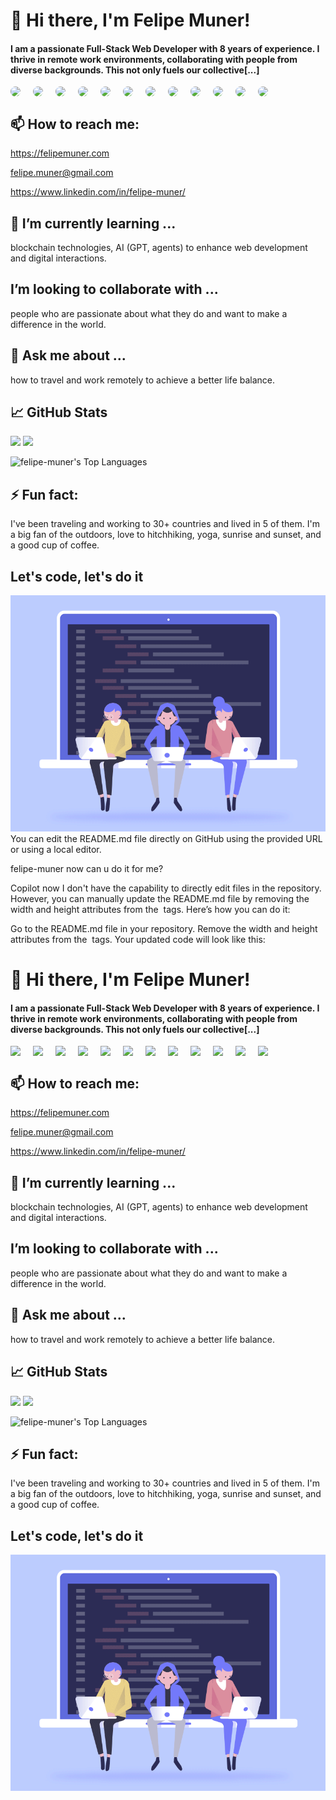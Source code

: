 # 👋 Hi there, I'm Felipe Muner!

#### I am a passionate Full-Stack Web Developer with 8 years of experience. I thrive in remote work environments, collaborating with people from diverse backgrounds. This not only fuels our collective[...]

<div style="display:flex; flex-wrap: wrap; gap: 20px; row-gap:20px;">
    <img style="border-radius: 8px;" src="https://img.shields.io/badge/-Next.js-000000?logo=next.js&logoColor=white" />
    <img style="border-radius: 8px;" src="https://img.shields.io/badge/-React-61DAFB?logo=react&logoColor=black" />
    <img style="border-radius: 8px;" src="https://img.shields.io/badge/-Tailwind_CSS-38B2AC?logo=tailwind-css&logoColor=white" />
    <img style="border-radius: 8px;" src="https://img.shields.io/badge/-Node.js-339933?logo=node.js&logoColor=white" />
    <img style="border-radius: 8px;" src="https://img.shields.io/badge/-GraphQL-E10098?logo=graphql&logoColor=white" />
    <img style="border-radius: 8px;" src="https://img.shields.io/badge/-PostgreSQL-336791?logo=postgresql&logoColor=white" />
    <img style="border-radius: 8px;" src="https://img.shields.io/badge/-GitHub_Actions-2088FF?logo=github-actions&logoColor=white" />
    <img style="border-radius: 8px;" src="https://img.shields.io/badge/-Docker-2496ED?logo=docker&logoColor=white" />
    <img style="border-radius: 8px;" src="https://img.shields.io/badge/-Figma-F24E1E?logo=figma&logoColor=white" />
    <img style="border-radius: 8px;" src="https://img.shields.io/badge/-Notion-000000?logo=notion&logoColor=white" />
    <img style="border-radius: 8px;" src="https://img.shields.io/badge/-Slack-4A154B?logo=slack&logoColor=white" />
    <img style="border-radius: 8px;" src="https://img.shields.io/badge/-Discord-5865F2?logo=discord&logoColor=white" />
</div>

## 📫 How to reach me:

https://felipemuner.com

felipe.muner@gmail.com

https://www.linkedin.com/in/felipe-muner/

## 🌱 I’m currently learning ...

blockchain technologies, AI (GPT, agents) to enhance web development and digital interactions.

## I’m looking to collaborate with ...

people who are passionate about what they do and want to make a difference in the world.

## 💬 Ask me about ...

how to travel and work remotely to achieve a better life balance.

## 📈 GitHub Stats

<img src="https://github-profile-trophy.vercel.app/?username=felipe-muner">

<img src="https://github-readme-streak-stats.herokuapp.com/?user=felipe-muner">

![felipe-muner's Top Languages](https://github-readme-stats.vercel.app/api/top-langs/?username=felipe-muner&theme=vue-dark&show_icons=true&hide_border=true&layout=compact)

## ⚡ Fun fact:

I've been traveling and working to 30+ countries and lived in 5 of them. I'm a big fan of the outdoors, love to hitchhiking, yoga, sunrise and sunset, and a good cup of coffee.


## Let's code, let's do it
<img src="./code.gif" />
You can edit the README.md file directly on GitHub using the provided URL or using a local editor.


felipe-muner
now
can u do it for me?

Copilot
now
I don't have the capability to directly edit files in the repository. However, you can manually update the README.md file by removing the width and height attributes from the <img> tags. Here’s how you can do it:

Go to the README.md file in your repository.
Remove the width and height attributes from the <img> tags. Your updated code will look like this:
# 👋 Hi there, I'm Felipe Muner!

#### I am a passionate Full-Stack Web Developer with 8 years of experience. I thrive in remote work environments, collaborating with people from diverse backgrounds. This not only fuels our collective[...]

<div style="display:flex; flex-wrap: wrap; gap: 20px; row-gap:20px;">
    <img src="https://img.shields.io/badge/-Next.js-000000?style=flat-square&logo=next.js&logoColor=white" />
<img src="https://img.shields.io/badge/-React-61DAFB?style=flat-square&logo=react&logoColor=black" />
<img src="https://img.shields.io/badge/-Tailwind_CSS-38B2AC?style=flat-square&logo=tailwind-css&logoColor=white" />
<img src="https://img.shields.io/badge/-Node.js-339933?style=flat-square&logo=node.js&logoColor=white" />
<img src="https://img.shields.io/badge/-GraphQL-E10098?style=flat-square&logo=graphql&logoColor=white" />
<img src="https://img.shields.io/badge/-PostgreSQL-336791?style=flat-square&logo=postgresql&logoColor=white" />
<img src="https://img.shields.io/badge/-GitHub_Actions-2088FF?style=flat-square&logo=github-actions&logoColor=white" />
<img src="https://img.shields.io/badge/-Docker-2496ED?style=flat-square&logo=docker&logoColor=white" />
<img src="https://img.shields.io/badge/-Figma-F24E1E?style=flat-square&logo=figma&logoColor=white" />
<img src="https://img.shields.io/badge/-Notion-000000?style=flat-square&logo=notion&logoColor=white" />
<img src="https://img.shields.io/badge/-Slack-4A154B?style=flat-square&logo=slack&logoColor=white" />
<img src="https://img.shields.io/badge/-Discord-5865F2?style=flat-square&logo=discord&logoColor=white" />

</div>

## 📫 How to reach me:

https://felipemuner.com

felipe.muner@gmail.com

https://www.linkedin.com/in/felipe-muner/

## 🌱 I’m currently learning ...

blockchain technologies, AI (GPT, agents) to enhance web development and digital interactions.

## I’m looking to collaborate with ...

people who are passionate about what they do and want to make a difference in the world.

## 💬 Ask me about ...

how to travel and work remotely to achieve a better life balance.

## 📈 GitHub Stats

<img src="https://github-profile-trophy.vercel.app/?username=felipe-muner">

<img src="https://github-readme-streak-stats.herokuapp.com/?user=felipe-muner">

![felipe-muner's Top Languages](https://github-readme-stats.vercel.app/api/top-langs/?username=felipe-muner&theme=vue-dark&show_icons=true&hide_border=true&layout=compact)

## ⚡ Fun fact:

I've been traveling and working to 30+ countries and lived in 5 of them. I'm a big fan of the outdoors, love to hitchhiking, yoga, sunrise and sunset, and a good cup of coffee.


## Let's code, let's do it
<img src="./code.gif" />
